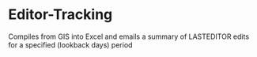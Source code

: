 # Editor-Tracking
Compiles from GIS into Excel and emails a summary of LASTEDITOR edits for a specified (lookback days) period
